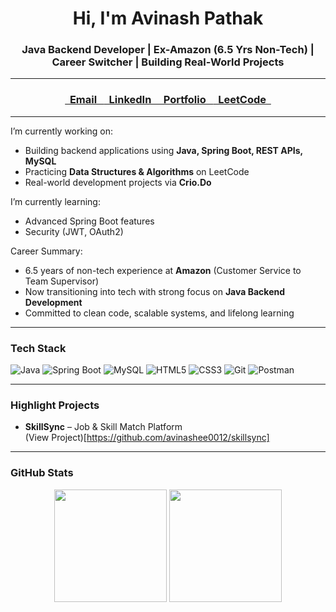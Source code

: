 <h1 align="center">Hi, I'm Avinash Pathak</h1>
<h3 align="center">Java Backend Developer | Ex-Amazon (6.5 Yrs Non-Tech) | Career Switcher | Building Real-World Projects</h3>

---
<h3 align="center">
  <a href="mailto:avinashee0012@gmail.com" target="_blank">
    &nbsp;&nbsp;Email&nbsp;&nbsp;
  </a>
  <a href="https://linkedin.com/in/avinashee0012" target="_blank">
    &nbsp;&nbsp;LinkedIn&nbsp;&nbsp;
  </a>
  <a href="https://www.crio.do/learn/portfolio/avinashee0012" target="_blank">
    &nbsp;&nbsp;Portfolio&nbsp;&nbsp;
  </a>
  <a href="https://www.leetcode.com/avinashee0012" target="_blank">
    &nbsp;&nbsp;LeetCode&nbsp;&nbsp;
  </a>
</h3>

---

I’m currently working on:
- Building backend applications using **Java, Spring Boot, REST APIs, MySQL**
- Practicing **Data Structures & Algorithms** on LeetCode
- Real-world development projects via **Crio.Do**

I’m currently learning:
- Advanced Spring Boot features
- Security (JWT, OAuth2)

Career Summary:
- 6.5 years of non-tech experience at **Amazon** (Customer Service to Team Supervisor)
- Now transitioning into tech with strong focus on **Java Backend Development**
- Committed to clean code, scalable systems, and lifelong learning

---

### Tech Stack

![Java](https://img.shields.io/badge/Java-ED8B00?style=for-the-badge&logo=java&logoColor=white)
![Spring Boot](https://img.shields.io/badge/SpringBoot-6DB33F?style=for-the-badge&logo=spring-boot&logoColor=white)
![MySQL](https://img.shields.io/badge/MySQL-00758F?style=for-the-badge&logo=mysql&logoColor=white)
![HTML5](https://img.shields.io/badge/HTML5-E34F26?style=for-the-badge&logo=html5&logoColor=white)
![CSS3](https://img.shields.io/badge/CSS3-264de4?style=for-the-badge&logo=css3&logoColor=white)
![Git](https://img.shields.io/badge/Git-F05032?style=for-the-badge&logo=git&logoColor=white)
![Postman](https://img.shields.io/badge/Postman-FF6C37?style=for-the-badge&logo=postman&logoColor=white)

---

### Highlight Projects

- **SkillSync** – Job & Skill Match Platform<br> (View Project)[https://github.com/avinashee0012/skillsync]

---

### GitHub Stats

<p align="center">
  <img src="https://github-readme-stats.vercel.app/api?username=avinashee0012&show_icons=true&theme=tokyonight" height="180px"/>
  <img src="https://github-readme-streak-stats.herokuapp.com/?user=avinashee0012&theme=tokyonight" height="180px"/>
</p>
